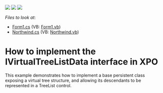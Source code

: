 <!-- default badges list -->
![](https://img.shields.io/endpoint?url=https://codecentral.devexpress.com/api/v1/VersionRange/128586047/13.1.4%2B)
[![](https://img.shields.io/badge/Open_in_DevExpress_Support_Center-FF7200?style=flat-square&logo=DevExpress&logoColor=white)](https://supportcenter.devexpress.com/ticket/details/E1601)
[![](https://img.shields.io/badge/📖_How_to_use_DevExpress_Examples-e9f6fc?style=flat-square)](https://docs.devexpress.com/GeneralInformation/403183)
<!-- default badges end -->
<!-- default file list -->
*Files to look at*:

* [Form1.cs](./CS/Q212620/Form1.cs) (VB: [Form1.vb](./VB/Q212620/Form1.vb))
* [Northwind.cs](./CS/Q212620/Northwind.cs) (VB: [Northwind.vb](./VB/Q212620/Northwind.vb))
<!-- default file list end -->
# How to implement the IVirtualTreeListData interface in XPO


<p>This example demonstrates how to implement a base persistent class exposing a virtual tree structure, and allowing its descendants to be represented in a TreeList control.</p>

<br/>



